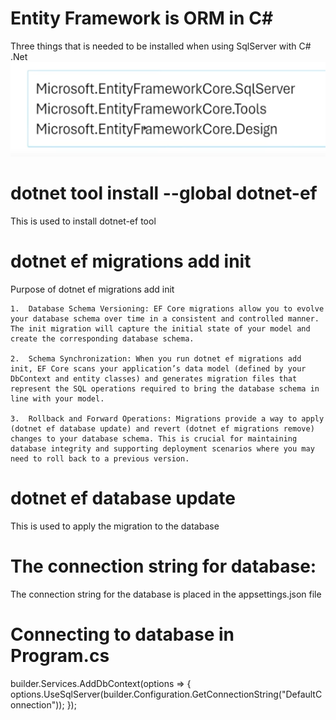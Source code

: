 # Entity Framework is ORM in C#
Three things that is needed to be installed when using SqlServer with C# .Net
![alt text](image-1.png)

# dotnet tool install --global dotnet-ef
This is used to install dotnet-ef tool 

# dotnet ef migrations add init
Purpose of dotnet ef migrations add init

	1.	Database Schema Versioning: EF Core migrations allow you to evolve your database schema over time in a consistent and controlled manner. The init migration will capture the initial state of your model and create the corresponding database schema.

	2.	Schema Synchronization: When you run dotnet ef migrations add init, EF Core scans your application’s data model (defined by your DbContext and entity classes) and generates migration files that represent the SQL operations required to bring the database schema in line with your model.
	
    3.	Rollback and Forward Operations: Migrations provide a way to apply (dotnet ef database update) and revert (dotnet ef migrations remove) changes to your database schema. This is crucial for maintaining database integrity and supporting deployment scenarios where you may need to roll back to a previous version.

# dotnet ef database update 
This is used to apply the migration to the database

# The connection string for database: 
The connection string for the database is placed in the appsettings.json file

# Connecting to database in Program.cs
builder.Services.AddDbContext<ApplicationDBContext>(options => {
    options.UseSqlServer(builder.Configuration.GetConnectionString("DefaultConnection"));
});